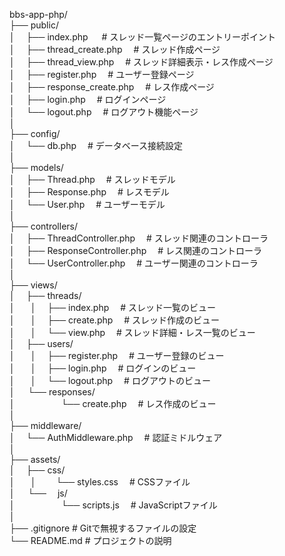 

bbs-app-php/  
├── public/  
│    &emsp;├── index.php                  &emsp; # スレッド一覧ページのエントリーポイント  
│    &emsp;├── thread_create.php           &emsp;# スレッド作成ページ  
│    &emsp;├── thread_view.php             &emsp;# スレッド詳細表示・レス作成ページ  
│    &emsp;├── register.php                &emsp;# ユーザー登録ページ  
│    &emsp;├── response_create.php         &emsp;# レス作成ページ  
│    &emsp;├── login.php                   &emsp;# ログインページ  
│    &emsp;└── logout.php                  &emsp;# ログアウト機能ページ  
│  
├── config/  
│   &emsp;└── db.php                      &emsp;# データベース接続設定  
│  
├── models/  
│   &emsp;├── Thread.php                  &emsp;# スレッドモデル  
│   &emsp;├── Response.php                &emsp;# レスモデル  
│   &emsp;└── User.php                    &emsp;# ユーザーモデル  
│  
├── controllers/  
│   &emsp;├── ThreadController.php        &emsp;# スレッド関連のコントローラ  
│   &emsp;├── ResponseController.php      &emsp;# レス関連のコントローラ  
│   &emsp;└── UserController.php          &emsp;# ユーザー関連のコントローラ  
│  
├── views/  
│   &emsp;├── threads/  
│   &emsp;&ensp;│   &emsp;├── index.php               &emsp;# スレッド一覧のビュー  
│   &emsp;&ensp;│   &emsp;├── create.php              &emsp;# スレッド作成のビュー  
│   &emsp;&ensp;│   &emsp;└── view.php                &emsp;# スレッド詳細・レス一覧のビュー  
│   &emsp;├── users/  
│   &emsp;&ensp;│   &emsp;├── register.php            &emsp;# ユーザー登録のビュー  
│   &emsp;&ensp;│   &emsp;├── login.php               &emsp;# ログインのビュー  
│   &emsp;&ensp;│   &emsp;└── logout.php              &emsp;# ログアウトのビュー  
│   &emsp;&thinsp;└── responses/  
│       &emsp;&emsp;&emsp;&emsp;&emsp;└── create.php              &emsp;# レス作成のビュー  
│  
├── middleware/  
│   &emsp;└── AuthMiddleware.php          &emsp;# 認証ミドルウェア  
│  
├── assets/  
│   &emsp;├── css/  
│   &emsp;&ensp;│   &emsp;&emsp;└── styles.css              &emsp;# CSSファイル  
│   &emsp;&thinsp;└── &emsp;js/  
│       &emsp;&emsp;&emsp;&emsp;&emsp;└── scripts.js              &emsp;# JavaScriptファイル  
│  
├── .gitignore                      # Gitで無視するファイルの設定  
└── README.md                       # プロジェクトの説明 




